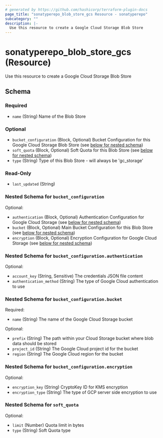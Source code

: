 ```yaml
---
# generated by https://github.com/hashicorp/terraform-plugin-docs
page_title: "sonatyperepo_blob_store_gcs Resource - sonatyperepo"
subcategory: ""
description: |-
  Use this resource to create a Google Cloud Storage Blob Store
---
```


# sonatyperepo_blob_store_gcs (Resource)

Use this resource to create a Google Cloud Storage Blob Store



<!-- schema generated by tfplugindocs -->
## Schema

### Required

- `name` (String) Name of the Blob Store

### Optional

- `bucket_configuration` (Block, Optional) Bucket Configuration for this Google Cloud Storage Blob Store (see [below for nested schema](#nestedblock--bucket_configuration))
- `soft_quota` (Block, Optional) Soft Quota for this Blob Store (see [below for nested schema](#nestedblock--soft_quota))
- `type` (String) Type of this Blob Store - will always be 'gc_storage'

### Read-Only

- `last_updated` (String)

<a id="nestedblock--bucket_configuration"></a>
### Nested Schema for `bucket_configuration`

Optional:

- `authentication` (Block, Optional) Authentication Configuration for Google Cloud Storage (see [below for nested schema](#nestedblock--bucket_configuration--authentication))
- `bucket` (Block, Optional) Main Bucket Configuration for this Blob Store (see [below for nested schema](#nestedblock--bucket_configuration--bucket))
- `encryption` (Block, Optional) Encryption Configuration for Google Cloud Storage (see [below for nested schema](#nestedblock--bucket_configuration--encryption))

<a id="nestedblock--bucket_configuration--authentication"></a>
### Nested Schema for `bucket_configuration.authentication`

Optional:

- `account_key` (String, Sensitive) The credentials JSON file content
- `authentication_method` (String) The type of Google Cloud authentication to use


<a id="nestedblock--bucket_configuration--bucket"></a>
### Nested Schema for `bucket_configuration.bucket`

Required:

- `name` (String) The name of the Google Cloud Storage bucket

Optional:

- `prefix` (String) The path within your Cloud Storage bucket where blob data should be stored
- `project_id` (String) The Google Cloud project id for the bucket
- `region` (String) The Google Cloud region for the bucket


<a id="nestedblock--bucket_configuration--encryption"></a>
### Nested Schema for `bucket_configuration.encryption`

Optional:

- `encryption_key` (String) CryptoKey ID for KMS encryption
- `encryption_type` (String) The type of GCP server side encryption to use



<a id="nestedblock--soft_quota"></a>
### Nested Schema for `soft_quota`

Optional:

- `limit` (Number) Quota limit in bytes
- `type` (String) Soft Quota type
